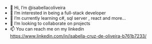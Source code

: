 - 👋 Hi, I’m @isabellacoliveira
- 👀 I’m interested in being a full-stack developer
- 🌱 I’m currently learning c#, sql server , react and more... 
- 💞️ I’m looking to collaborate on projects
- 📫 You can reach me on my linkedin https://www.linkedin.com/in/isabella-cruz-de-oliveira-b761b7233/ 

<!---
isabellacoliveira/isabellacoliveira is a ✨ special ✨ repository because its `README.md` (this file) appears on your GitHub profile.
You can click the Preview link to take a look at your changes.
--->

